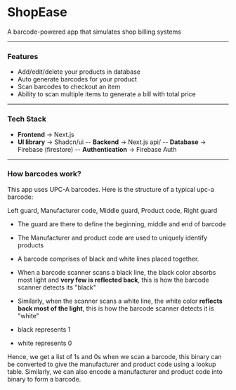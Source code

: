 # ShopEase

A barcode-powered app that simulates shop billing systems

---

### Features
- Add/edit/delete your products in database
- Auto generate barcodes for your product
- Scan barcodes to checkout an item
- Ability to scan multiple items to generate a bill with total price

---

### Tech Stack
- **Frontend** -> Next.js
- **UI library** -> Shadcn/ui
-- **Backend** -> Next.js api/
-- **Database** -> Firebase (firestore)
-- **Authentication** -> Firebase Auth

---

### How barcodes work?
This app uses UPC-A barcodes. Here is the structure of a typical upc-a barcode:

Left guard, Manufacturer code, Middle guard, Product code, Right guard

- The guard are there to define the beginning, middle and end of barcode
- The Manufacturer and product code are used to uniquely identify products

- A barcode comprises of black and white lines placed together. 
- When a barcode scanner scans a black line, the black color absorbs most light and **very few is reflected back**, this is how the barcode scanner detects its "black"
- Similarly, when the scanner scans a white line, the white color **reflects back most of the light**, this is how the barcode scanner detects it is "white"

- black represents 1
- white represents 0

Hence, we get a list of 1s and 0s when we scan a barcode, this binary can be converted to give the manufacturer and product code using a lookup table. Similarly, we can also encode a manufacturer and product code into binary to form a barcode.